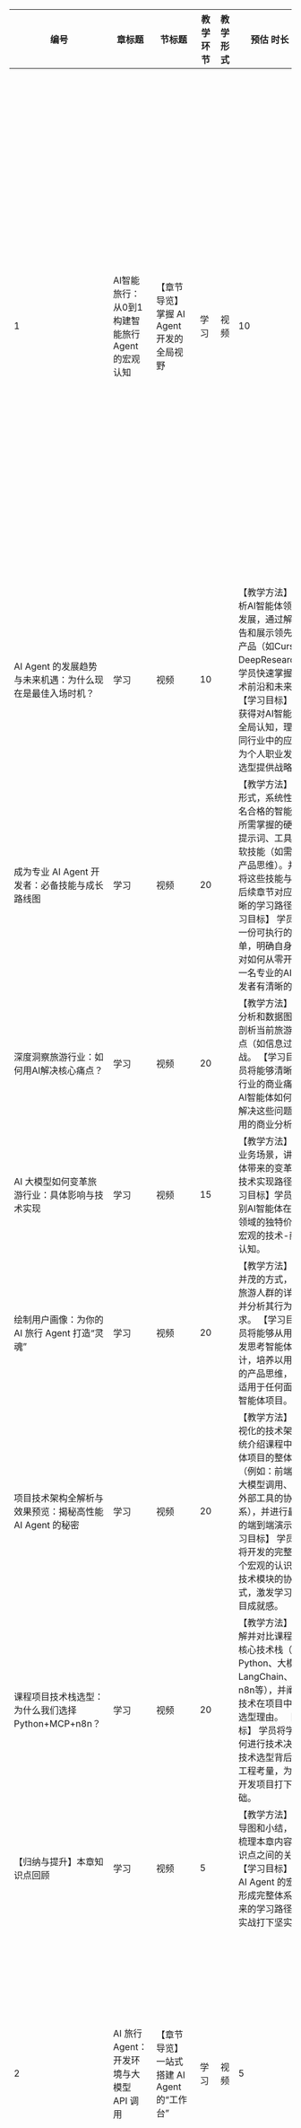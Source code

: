 | 编号                                                         | 章标题                                                       | 节标题                                                 | 教学环节 | 教学形式 | 预估 时长 （分）                                             | 实际 时长 （分） | 学习目标+教学方法（备注）                                    | 备注 |
| ------------------------------------------------------------ | ------------------------------------------------------------ | ------------------------------------------------------ | -------- | -------- | ------------------------------------------------------------ | ---------------- | ------------------------------------------------------------ | ---- |
| 1                                                            | AI智能旅行：从0到1构建智能旅行 Agent 的宏观认知              | 【章节导览】掌握 AI Agent 开发的全局视野               | 学习     | 视频     | 10                                                           |                  | 【教学方法】视频导览将以宏观视角概览本章核心内容，并通过视觉化图表梳理知识脉络。 【学习目标】学员将明确本课程的核心主线——AI智能体开发，理解旅行智能体项目作为全链路实战案例的代表性与普适性，为后续“举一反三”打下认知基础。 |      |
| AI Agent 的发展趋势与未来机遇：为什么现在是最佳入场时机？    | 学习                                                         | 视频                                                   | 10       |          | 【教学方法】 宏观分析AI智能体领域的最新发展，通过解读行业报告和展示领先的智能体产品（如Cursor、DeepResearch），让学员快速掌握当前的技术前沿和未来方向。 【学习目标】 学员将获得对AI智能体领域的全局认知，理解其在不同行业中的应用潜力，为个人职业发展和技术选型提供战略性指导。 |                  |                                                              |      |
| 成为专业 AI Agent 开发者：必备技能与成长路线图               | 学习                                                         | 视频                                                   | 20       |          | 【教学方法】 以图文形式，系统性地拆解一名合格的智能体开发者所需掌握的硬技能（如提示词、工具调用）和软技能（如需求分析、产品思维）。并清晰地将这些技能与本课程的后续章节对应，构建清晰的学习路径。 【学习目标】 学员将获得一份可执行的技能清单，明确自身定位，并对如何从零开始成长为一名专业的AI智能体开发者有清晰的认知。 |                  |                                                              |      |
| 深度洞察旅游行业：如何用AI解决核心痛点？                     | 学习                                                         | 视频                                                   | 20       |          | 【教学方法】通过案例分析和数据图表，深入剖析当前旅游行业的痛点（如信息过载）和挑战。 【学习目标】学员将能够清晰阐述任何行业的商业痛点，理解AI智能体如何从根本上解决这些问题，掌握通用的商业分析方法。 |                  |                                                              |      |
| AI 大模型如何变革旅游行业：具体影响与技术实现                | 学习                                                         | 视频                                                   | 15       |          | 【教学方法】结合具体业务场景，讲解AI智能体带来的变革性影响和技术实现路径。 【学习目标】学员将能够识别AI智能体在任何垂直领域的独特价值，形成宏观的技术-商业融合认知。 |                  |                                                              |      |
| 绘制用户画像：为你的 AI 旅行 Agent 打造“灵魂”                | 学习                                                         | 视频                                                   | 20       |          | 【教学方法】通过图文并茂的方式，提供不同旅游人群的详细画像，并分析其行为习惯和需求。 【学习目标】学员将能够从用户需求出发思考智能体的功能设计，培养以用户为中心的产品思维，该方法论适用于任何面向用户的智能体项目。 |                  |                                                              |      |
| 项目技术架构全解析与效果预览：揭秘高性能 AI Agent 的秘密     | 学习                                                         | 视频                                                   | 20       |          | 【教学方法】 通过可视化的技术架构图，系统介绍课程中旅行智能体项目的整体技术架构（例如：前端、后端、大模型调用、数据库和外部工具的协作关系），并进行最终效果的端到端演示。 【学习目标】 学员将对即将开发的完整项目有一个宏观的认识，理解各技术模块的协同工作方式，激发学习兴趣和项目成就感。 |                  |                                                              |      |
| 课程项目技术栈选型：为什么我们选择 Python+MCP+n8n？          | 学习                                                         | 视频                                                   | 20       |          | 【教学方法】 详细讲解并对比课程中选择的核心技术栈（如Python、大模型API、LangChain、vLLM、n8n等），并阐述每种技术在项目中的作用和选型理由。 【学习目标】 学员将学习到如何进行技术决策，理解技术选型背后的商业和工程考量，为未来独立开发项目打下坚实基础。 |                  |                                                              |      |
| 【归纳与提升】本章知识点回顾                                 | 学习                                                         | 视频                                                   | 5        |          | 【教学方法】通过思维导图和小结，系统性地梳理本章内容，强化知识点之间的关联。 【学习目标】学员将对 AI Agent 的宏观认知形成完整体系，明确未来的学习路径，为后续实战打下坚实基础。 |                  |                                                              |      |
| 2                                                            | AI 旅行 Agent：开发环境与大模型 API 调用                     | 【章节导览】一站式搭建 AI Agent 的“工作台”             | 学习     | 视频     | 5                                                            |                  | 【教学方法】 视频导览将快速概览本章内容，并为学员指明学习路径。 【学习目标】 学员将明确本章目标，对后续学习做好技术准备。 |      |
| 基础环境准备：Python 环境的安装与配置                        | 学习                                                         | 视频/图文                                              | 20       |          | 【教学方法】 针对零基础用户，手把手演示Python环境的安装与配置，从下载安装包到配置环境变量，每一步都详细讲解。 【学习目标】 学员将能够独立完成Python的安装与配置，理解其在课程中的作用，为后续学习扫清环境障碍。 |                  |                                                              |      |
| 智能体开发环境基础配置（上）：Ubuntu 和 Python 快速配置指南  | 学习                                                         | 视频                                                   | 20       |          | 【教学方法】 手把手演示基础开发环境（Ubuntu，Python）的安装和配置过程，强调版本管理和依赖管理的重要性。 【学习目标】 学员将熟练掌握Ubuntu和Python环境的正确配置，解决环境配置的常见痛点，确保能够顺利开展任何Python AI项目的开发。 |                  |                                                              |      |
| 智能体开发环境基础配置（下）：Conda 与 Jupyter 高效开发环境  | 学习                                                         | 视频                                                   | 20       |          | 【教学方法】 手把手演示Conda和Jupyter的安装与设置，并讲解其在AI智能体开发中的优势。 【学习目标】 学员将能够独立配置Conda虚拟环境，掌握专业的AI智能体开发工具，该工具组合在所有数据科学和AI领域均适用。 |                  |                                                              |      |
| 大模型 API 调用：你的第一个 AI 智能体交互程序                | 学习                                                         | 视频                                                   | 20       |          | 【教学方法】 本节将通过Python代码演示，深入讲解主流大模型API（如OpenAI, DeepSeek, Qwen）的RESTful调用流程，包括认证、请求参数构建和响应解析。 【学习目标】 学员将具备独立调用任何兼容API的能力，完成第一个具有实际意义的AI智能体交互程序。掌握这一核心技能，意味着学员能够灵活接入不同厂商的LLM服务，不受单一平台的限制，极大扩展了项目的可迁移性与实用性。 |                  |                                                              |      |
| 项目实战1：旅行智能体原型构建（上）- 打造你的第一个问答助手  | 学习                                                         | 实践                                                   | 30       |          | 【教学方法】 提供预设代码框架，引导学员创建基本的Python脚本，并使用硬编码数据作为知识库。 【学习目标】 学员将掌握基础的提示词编写和API调用方法，能够构建一个最简单的问答原型，将理论知识转化为实际代码。 |                  |                                                              |      |
| 项目实战1：旅行智能体原型构建（下）- 优化提示词，让助手更“聪明” | 学习                                                         | 实践                                                   | 30       |          | 【教学方法】 引导学员优化提示词，让模型根据问题从知识库中提取并组织信息。 【学习目标】 学员将能够通过提示词设计，让助手准确回答预设问题，初步体验提示词工程的魅力，该能力是所有大模型应用开发的基石。 |                  |                                                              |      |
| 【归纳与提升】本章知识点回顾与实战作业                       | 学习                                                         | 图文                                                   | 10       |          | 【教学方法】通过图文形式回顾本章重点知识，并提供思考题检验学习效果。 【学习目标】学员将巩固本章所学知识，能够独立完成项目优化作业，并为下一步学习打下坚实基础。 |                  |                                                              |      |
| 3                                                            | AI 旅行 Agent：大模型核心能力与提示词工程                    | 【章节导览】打造 AI Agent 的“大脑”与“双手”             | 学习     | 视频     | 5                                                            |                  | 【教学方法】 视频导览将介绍本章核心内容，重点阐述提示词工程（大脑）、上下文工程（记忆）和工具调用（双手）这三大核心能力。 【学习目标】 学员将明确本章学习目标，并理解这三大技术如何协同工作以构建强大的AI智能体。 |      |
| 提示词（Prompting）快速入门：掌握与 AI 对话的正确姿势        | 学习                                                         | 视频                                                   | 20       |          | 【教学方法】 通过最简单的问答案例，讲解提示词的基本结构与编写原则。强调“给指令、给角色、给例子”三大要点，让学员迅速掌握与AI对话的正确姿势。 【学习目标】 学员将能够编写出清晰、有效的提示，为后续所有大模型交互打下坚实基础。 |                  |                                                              |      |
| 提示词工程（Prompt Engineering）高级技巧：让你的 AI 助手更“专业” | 学习                                                         | 视频                                                   | 20       |          | 【教学方法】 结合丰富的旅行规划案例，深入讲解思维链（CoT）、Few-shot（少样本）等核心技巧。例如，如何通过一步步的引导，让模型生成逻辑清晰的旅游路线。 【学习目标】 学员将掌握高级提示词技巧，能显著提升模型在复杂任务上的表现，获得AI智能体开发中的核心能力。 |                  |                                                              |      |
| 上下文工程：让你的 AI Agent 拥有“长期记忆”                   | 学习                                                         | 视频                                                   | 20       |          | 【教学方法】 通过多轮对话案例，讲解记忆机制的重要性，并演示如何用会话历史、Prompt压缩等技巧，让智能体在多轮交互中保持连贯性。 【学习目标】 学员将掌握上下文管理方法，确保智能体在多轮对话中“不失忆”，该技术是解决所有多轮对话应用挑战的通用方案。 |                  |                                                              |      |
| Function Calling 原理：让你的 AI Agent “打破知识壁垒”        | 学习                                                         | 视频                                                   | 20       |          | 【教学方法】 详细解析Function Calling的底层原理，讲解JSON Schema编写规范，并通过“查询航班信息”的例子，解释大模型如何通过工具调用获取外部实时信息。 【学习目标】 学员将掌握Function Calling的底层逻辑，理解大模型如何“打破知识局限性”，这是构建任何实用Agent的关键一步。 |                  |                                                              |      |
| Function Calling 实战：为你的 AI Agent 打造“工具箱”          | 学习                                                         | 实践                                                   | 20       |          | 【教学方法】 手把手演示如何编写“查询酒店价格”的Python函数，并为其编写标准的Function Calling协议（JSON Schema）。 【学习目标】 学员将能够独立编写并定义一个可被大模型调用的外部工具，实现AI与外部数据源的连接。 |                  |                                                              |      |
| 从零开始构建高效旅行提示词：掌握提示词设计的艺术             | 学习                                                         | 实践                                                   | 20       |          | 【教学方法】 引导学员基于一个“用户想去日本旅游”的实际案例，设计并迭代优化一套完整的提示词，使其能生成一份高质量的旅行计划。 【学习目标】 学员将能够将所学知识应用于实际场景，独立设计并优化复杂业务场景的提示词，培养解决实际问题的能力。 |                  |                                                              |      |
| 项目实战2：增强型旅行规划助手（上）- 为 AI Agent 编写“手”和“脚” | 学习                                                         | 实践                                                   | 30       |          | 【教学方法】 引导学员编写一个“查询实时航班和酒店”的模拟Python函数，并为其设计Function Calling协议。 【实战侧重】 本节侧重“工具箱”的构建，让学员理解如何为AI提供执行特定任务的“手”。 【用户收获】 学员将掌握API协议设计这一通用技术，能够为任何AI应用创建外部工具接口。 |                  |                                                              |      |
| 项目实战2：增强型旅行规划助手（中）- 打造“大脑”与“手”的无缝连接 | 学习                                                         | 实践                                                   | 30       |          | 【教学方法】 引导学员编写主提示词，让模型能够根据用户意图（如“帮我查一下去东京的机票”），正确地调用函数获取信息。 【实战侧重】 本节侧重“大脑与手”的连接，让学员理解如何通过提示词控制大模型的行为。 【用户收获】 学员将培养精准控制大模型行为的能力，这是实现自动化任务的关键。 |                  |                                                              |      |
| 项目实战2：增强型旅行规划助手（下）- 构建一个能解决问题的完整应用 | 学习                                                         | 实践                                                   | 30       |          | 【教学方法】 引导学员将智能体与外部工具进行端到端集成，并进行多轮对话测试。 【实战侧重】 本节侧重“完整应用”的闭环，让学员构建一个真正能解决问题的产品原型。 【用户收获】 学员将能够构建一个可获取动态信息、打破知识局限性的增强型智能体，形成完整的项目实践闭环，该整合能力同样适用于电商、金融等领域。 |                  |                                                              |      |
| 【归纳与提升】本章知识点回顾与实战作业                       | 学习                                                         | 图文                                                   | 5        |          | 【教学方法】通过思维导图和小结，回顾本章核心知识。 【学习目标】学员将巩固提示词工程、上下文工程和Function Calling的知识，为后续的多智能体协作和项目部署打下坚实基础。 |                  |                                                              |      |
| 4                                                            | AI 旅行 Agent：大模型服务部署与性能调优                      | 【章节导览】打造高性能、低成本的 AI Agent 服务         | 学习     | 视频     | 5                                                            |                  | 【教学方法】从工程视角，解释大模型推理面临的内存、延迟和吞吐量挑战，以及为何需要专用推理工具。 【学习目标】学员将理解高性能推理的必要性，并掌握AI智能体产品落地中的核心工程问题，该问题在所有大模型应用中普遍存在。 |      |
| 大模型推理的挑战与必要性：为什么普通部署会“卡顿”？           | 学习                                                         | 视频                                                   | 15       |          | 【教学方法】从工程视角，解释大模型推理面临的内存、延迟和吞吐量挑战，以及为何需要专用推理工具。 【学习目标】学员将理解高性能推理的必要性，并掌握AI智能体产品落地中的核心工程问题，该问题在所有大模型应用中普遍存在。 |                  |                                                              |      |
| 主流推理工具对比：选择最适合你的大模型部署工具               | 学习                                                         | 视频                                                   | 20       |          | 【教学方法】通过代码对比，详细分析HuggingFace Transformers、vLLM、SGlang、LMDploy等主流工具的优劣势，并提供各自的基础代码实战。 【学习目标】学员将建立对不同推理工具的宏观认知，并能根据任何AI智能体项目的需求选择合适的工具。 |                  |                                                              |      |
| vLLM 高性能推理：让你的 AI Agent “快人一步”                  | 学习                                                         | 视频/图文                                              | 20       |          | 【教学方法】 介绍vLLM是什么、解决的核心问题，以及为什么在高性能大模型推理中它至关重要。 【学习目标】 学员将了解vLLM在模型部署中的价值，为后续课程中相关的实战环节做好知识储备。 |                  |                                                              |      |
| vLLM 部署与核心原理：揭秘 PagedAttention 的奥秘              | 学习                                                         | 视频                                                   | 20       |          | 【教学方法】深入讲解vLLM核心技术PagedAttention等。 【学习目标】学员将理解vLLM的高性能原理，并能够成功部署vLLM服务，掌握主流LLM推理框架，提升在AI工程领域的竞争力。 |                  |                                                              |      |
| vLLM 服务容器化部署实战：像专业工程师一样部署 AI 服务        | 学习                                                         | 实践                                                   | 20       |          | 【教学方法】 手把手演示如何将vLLM服务部署到Docker容器中，并讲解相关的命令行参数和配置。 【学习目标】 学员将能够成功部署vLLM服务，掌握容器化部署这一通用工程技能，为AI项目上线奠定基础。 |                  |                                                              |      |
| vLLM+Gradio 可视化推理：为你的 AI Agent 打造交互界面         | 学习                                                         | 实践                                                   | 20       |          | 【教学方法】演示如何使用Gradio构建一个可视化界面，并将其与vLLM服务集成。讲解Gradio的部署、功能、参数和集成方法。 【学习目标】学员将掌握Gradio的部署和参数设置，能够构建直观的模型推理演示界面，便于任何AI智能体项目的展示和调试。 |                  |                                                              |      |
| 模型推理性能优化：如何降低成本并提升用户体验                 | 学习                                                         | 视频                                                   | 20       |          | 【教学方法】通过实例讲解vLLM的关键参数（如tensor_parallel_size、kv cache）优化技巧，并通过代码演示配置调整。 【学习目标】学员将掌握vLLM的性能优化方法，解决AI智能体服务在高并发场景下的性能瓶颈问题，该优化思想是所有大模型服务优化的通用方法。 |                  |                                                              |      |
| 项目实战3：高性能旅行模型服务（上）- 将你的 AI Agent 部署到 vLLM | 学习                                                         | 实践                                                   | 30       |          | 【教学方法】引导学员将项目实战2中的模型服务打包并部署到vLLM，确保服务可调用。 【学习目标】学员将掌握vLLM在实际项目中的应用，将理论知识落地，解决实际工程部署问题。 |                  |                                                              |      |
| 项目实战3：高性能旅行模型服务（下）- 亲手验证性能优化效果    | 学习                                                         | 实践                                                   | 30       |          | 【教学方法】引导学员对vLLM服务进行参数优化，并使用性能测试工具进行对比。 【学习目标】学员将能够展示优化前后的性能提升，掌握性能优化的方法论，该方法论同样适用于其他AI服务的性能调优。 |                  |                                                              |      |
| 【归纳与提升】本章知识点回顾与进阶思考                       | 学习                                                         | 图文                                                   | 5        |          | 【教学方法】通过小结，系统回顾本章核心知识点，并提供进阶思考题。 【学习目标】学员将巩固vLLM高性能推理的核心知识，并能够独立完成作业，为后续多智能体协作和LLM微调课程打下坚实基础。 |                  |                                                              |      |
| 5                                                            | AI 旅行 Agent：MCP (模型上下文协议) 实战，让 AI 具备USB-C接口能力 | 【章节总览】打造 AI Agent 的“协作大脑”                 | 学习     | 视频     | 5                                                            |                  | 【教学方法】 视频导览将概述 MCP 架构的核心思想，并通过生动案例强调其在获取实时信息、解决复杂问题中的关键作用。 【学习目标】 学员将明确本章学习重点，对MCP架构的“分布式”、“协同式”思维有初步认知。 |      |
| MCP 的必要性与核心思想：为什么它能解决复杂问题？             | 学习                                                         | 视频                                                   | 20       |          | 【教学方法】 通过理论讲解和图解，深入剖析 MCP 架构，理解其如何通过“上下文共享”和“协议化通信”来解决多轮对话中的记忆缺失和任务复杂性挑战。 【学习目标】 学员将掌握 MCP 架构的原理，理解该高级智能体架构的核心思想，为后续开发任何需要实时交互的复杂智能体项目打下坚实基础。 |                  |                                                              |      |
| MCP vs. Function Calling vs. A2A：技术路线深度对比           | 学习                                                         | 视频                                                   | 20       |          | 【教学方法】 通过表格对比和案例分析，详细讲解 MCP 与 Function Calling 以及 A2A（Agent to Agent）协议的异同。例如，为什么 MCP 更适合需要多步骤协作和上下文理解的复杂任务。 【学习目标】 学员将能够区分不同技术路线的适用场景，理解 MCP 在智能体交互中的核心地位，掌握前沿技术发展趋势。 |                  |                                                              |      |
| MCP 基础快速入门：像搭积木一样构建 AI Agent                  | 学习                                                         | 视频/图文                                              | 15       |          | 【教学方法】 采用“生活化类比”的方式，将 MCP 概念简化为“一个团队协作的沟通协议”。通过简单的图文案例，让学员在不涉及代码的情况下，快速理解 MCP 的工作流程和核心价值。 【学习目标】 学员将能够用自己的语言描述 MCP 的基本概念，为后续的实战学习扫清认知障碍。 |                  |                                                              |      |
| MCP 实战入门：构建一个能获取实时信息的天气助手               | 学习                                                         | 实践                                                   | 20       |          | 【教学方法】 手把手指导学员从零开始，编写一个简单的天气API，并将其集成到MCP架构中，实现“用户提问->智能体调用工具->获取实时数据->返回”的完整流程。 【学习目标】 学员将掌握MCP实战开发流程，能够构建基础的 MCP 应用，实现实时信息获取。 |                  |                                                              |      |
| MCP 实战进阶：集成主流模型，让你的 AI Agent 更智能           | 学习                                                         | 实践                                                   | 20       |          | 【教学方法】 引导学员将DeepSeek和Qwen等主流模型深度集成到 MCP 应用中，并利用其工具调用和指令遵循能力优化交互。 【学习目标】 学员将掌握主流大模型的特性，能够构建更智能、交互更自然的 MCP 应用。 |                  |                                                              |      |
| 项目实战4：全功能旅行 MCP 智能体（上）- 需求拆解与架构设计   | 学习                                                         | 实践                                                   | 30       |          | 【教学方法】 引导学员将“定制化旅游规划”需求，拆解为多个核心智能体角色，设计其协作架构。 【实战侧重】 需求拆解与系统架构设计，让学员掌握如何将一个复杂业务问题结构化，并为多智能体协作打下坚实基础。 【用户收获】 学员将能够用产品经理和架构师的思维，将复杂需求分解为可执行的子任务，这是任何企业级项目成功的关键第一步。 |                  |                                                              |      |
| 项目实战4：全功能旅行 MCP 智能体（中）- 构建 AI Agent 团队与 MCP 工具链 | 学习                                                         | 实践                                                   | 30       |          | 【教学方法】 引导学员构建地图、天气、日历、预订等核心智能体，并集成相应的 MCP 服务器。 【实战侧重】 AI Agent 角色实现与 MCP 集成，让学员亲手为每个智能体赋予特定功能，并实现与外部 API 的连接。 【用户收获】 学员将掌握如何构建一个可扩展的多智能体系统，并能为 AI Agent 打造功能强大的“工具箱”，实现获取实时信息和执行复杂任务的能力。 |                  |                                                              |      |
| 项目实战4：全功能旅行 MCP 智能体（下）- 端到端功能实现与 Streamlit 界面构建 | 学习                                                         | 实践                                                   | 30       |          | 【教学方法】 引导学员将所有后端服务（AI Agent 团队、MCP 工具链）与前端界面（Streamlit）进行联调。 【实战侧重】 端到端集成与用户界面开发，让学员亲手将一个完整的 AI 旅行规划应用呈现在用户面前。 【用户收获】 学员将能够构建一个从用户输入到最终规划输出的完整应用，并掌握 Streamlit 快速开发界面的技巧，形成完整的项目实践闭环。 |                  |                                                              |      |
| 项目实战4：全功能旅行 MCP 智能体（优化）- 应对模糊需求，让 AI 更“懂你” | 学习                                                         | 实践                                                   | 30       |          | 【教学方法】 通过具体案例，引导学员优化智能体对用户模糊需求（如“我想找个有趣的地方”）的理解，并利用多智能体协作来更准确地调用工具。 【实战侧重】 本节侧重“用户意图理解与协作优化”，让智能体变得更加“聪明”。 【用户收获】 学员将掌握如何将多个 MCP 工具高效地整合到智能体中，提升其智能性，解决实际业务问题。 |                  |                                                              |      |
| 【归纳与提升】本章知识点回顾与实战作业                       | 学习                                                         | 图文                                                   | 5        |          | 【教学方法】通过思维导图和小结，回顾本章核心知识。 【学习目标】学员将巩固 MCP 架构、上下文协议和工具调用的知识，能够将 MCP 思维应用于解决实际复杂问题，为后续多智能体协作打下坚实基础。 |                  |                                                              |      |
| 6                                                            | AI 旅行 Agent：多角色智能体协作实战                          | 【章节导览】打造 AI Agent 的“梦之队”                   | 学习     | 视频     | 5                                                            |                  | 【教学方法】 视频导览将介绍多智能体协作的核心思想，并以项目中的核心AI团队（协调员、旅行顾问等）为例进行类比。 【学习目标】 学员将对多Agent协作技术有初步认知，并明确本章学习重点——如何将复杂任务拆解并分配给不同的AI角色。 |      |
| 多角色智能体基础快速入门：理解 AI Agent 的团队协作           | 学习                                                         | 视频/图文                                              | 15       |          | 【教学方法】 采用“情景模拟”的方式，通过一个简单的“多人协作规划旅行”案例，在不涉及代码的情况下，让学员快速理解角色分工、任务拆解和信息传递这三大核心概念。 【学习目标】 学员将能够用自己的语言描述多智能体协作的基本工作流程，为后续的实战学习扫清认知障碍。 |                  |                                                              |      |
| 主流 Agentic 框架选型：LangGraph、CrewAI、AutoGen 深度对比   | 学习                                                         | 视频                                                   | 20       |          | 【教学方法】 通过表格和代码示例，深入分析 LangGraph（流程可控）、CrewAI（团队协作）和 AutoGen（对话编程）这三大主流框架的设计理念、优劣势及适用场景。 【学习目标】 学员将能够根据项目需求，做出专业的技术选型决策，掌握 Agentic 框架的前沿动态，增强职场竞争力。 |                  |                                                              |      |
| LangGraph 核心概念与工作流：构建有状态的 AI Agent            | 学习                                                         | 视频                                                   | 20       |          | 【教学方法】 系统讲解 LangGraph 作为 Agentic 框架的核心思想——“有状态的图（Graph）”，并详细介绍其节点（Node）、边（Edge）和状态（State）等核心组件。 【学习目标】 学员将掌握 LangGraph 的核心组件和图工作流设计方法，为构建复杂、可控的智能体项目打下坚实基础。 |                  |                                                              |      |
| LangGraph 背后的核心：LangChain 生态深度解析                 | 学习                                                         | 视频/图文                                              | 20       |          | 【教学方法】 深入剖析 LangGraph 的基石——LangChain。详细讲解其五大核心模块（LLMs、Prompts、Chains、Agents、Retrievers），并阐述其在整个大模型应用生态中的重要作用。 【学习目标】 学员将不仅掌握 LangGraph，更能理解其背后的通用框架，掌握模块化、可组合的开发思想，为解决未来更多复杂问题提供底层方法论。 |                  |                                                              |      |
| LangGraph Agent 核心组件与图工作流：精准控制 AI Agent 的思考与行动 | 学习                                                         | 视频                                                   | 20       |          | 【教学方法】 深入剖析 LangGraph Agent 的核心——图工作流（Graph Workflow），讲解如何通过定义节点和边来精确控制 Agent 的思考（Reasoning）和行动（Acting）流程。 【学习目标】 学员将能够解释 LangGraph Agent 的运行机制，理解其如何通过图实现更复杂、更鲁棒的决策。 |                  |                                                              |      |
| 复杂业务场景解决方案：Agent 协作的高级设计模式               | 学习                                                         | 视频                                                   | 20       |          | 【教学方法】 分析实际复杂业务场景（金融、医疗等），并探讨多 Agent 协作的高级设计模式，如分层架构和信息共享。 【学习目标】 学员将能够运用 Agent 协作思想解决复杂问题，提升项目设计能力，该方法论可应用于任何需要多角色协同的智能体。 |                  |                                                              |      |
| 项目实战5：：多角色协作旅行 Agent（上）- 智能体团队组建与任务分配 | 学习                                                         | 实践                                                   | 30       |          | 【教学方法】 引导学员将“定制化旅游规划”需求，拆解为“协调员”、“旅行顾问”、“预算优化师”等核心智能体角色，并用 LangGraph 设计图架构，定义节点和边。 【实战侧重】 本节侧重“产品思维与系统架构”，让学员掌握如何将一个复杂问题结构化。 【用户收获】 学员将能够用 LangGraph 设计清晰的图架构，掌握项目分工与协同的基本方法。 |                  |                                                              |      |
| 项目实战5：多角色协作旅行 Agent（中）- 构建旅行规划工作流中的路线规划与交通住宿预订 | 学习                                                         | 实践                                                   | 30       |          | 【教学方法】 引导学员在 LangGraph 中实现“状态”的传递，让不同 Agent 能够根据上一个 Agent 的结果进行下一步操作，例如“规划师”输出路线后，“交通住宿代理”自动根据路线查询并预订。 【实战侧重】 本节侧重“状态管理与工作流实现”，让学员理解如何用图控制复杂的交互。 【用户收获】 学员将掌握 LangGraph 的核心交互逻辑，能够实现多个 Agent 间的无缝协作。 |                  |                                                              |      |
| 项目实战5：多角色协作旅行 Agent（下）- 预算优化与最终方案生成 | 学习                                                         | 实践                                                   | 30       |          | 【教学方法】 引导学员构建完整的旅行规划协作工作流，确保系统能够高效协作，在预算优化师的参与下，生成详细且可执行的旅行计划。 【实战侧重】 本节侧重“项目整合与完整性”，让学员构建一个具备完整功能的项目原型。 【用户收获】 学员将能够独立完成一个完整的协作式智能体项目，培养独立解决复杂问题的能力。 |                  |                                                              |      |
| 项目实战5：多角色协作旅行 Agent（优化）- 动态行程调整与反馈处理 | 学习                                                         | 实践                                                   | 30       |          | 【教学方法】 通过处理用户动态需求（如“临时更改行程”或“新增一个购物地点”）的案例，引导学员优化 LangGraph 的图结构，使其能够处理非线性的流程。 【实战侧重】 本节侧重“系统容错与动态响应”，让学员亲手解决实际项目中高频出现的动态问题。 【用户收获】 学员将掌握如何让 LangGraph 系统高效协作，并提升项目的鲁棒性，该能力是企业级项目不可或缺的。 |                  |                                                              |      |
| 项目实战5：多角色协作旅行 Agent（进阶））- 扩展新角色，丰富智能体能力 | 学习                                                         | 实践                                                   | 30       |          | 【教学方法】 引导学员基于现有项目，新增“交通规划师”、“游记撰写师”等角色，并用 LangGraph 为其分配合适的节点和工作流。 【实战侧重】 本节侧重“系统扩展与模块化”，让学员为项目增加新功能。 【用户收获】 学员将掌握项目模块化开发和扩展的能力，为未来的独立项目或职业发展增加技术广度。 |                  |                                                              |      |
| 【归纳与提升】本章知识点回顾与实战作业                       | 学习                                                         | 图文                                                   | 5        |          | 【教学方法】通过总结和练习题，回顾 Agent 和多智能体协作的核心思想，并提供“如何将这一思想应用于电商、金融领域？”等启发性问题。 【学习目标】学员将巩固本章知识，并能够举一反三，将所学方法论应用于其他领域，真正实现从技术到解决实际问题的飞跃。 |                  |                                                              |      |
| 7                                                            | AI 旅行 Agent：大模型高效微调与定制化                        | 【章节导览】打造你的专属 AI Agent，让它更“懂”你的业务  | 学习     | 视频     | 5                                                            |                  | 【教学方法】 视频导览将概述大模型微调的价值，强调其如何让通用模型具备垂直领域知识和定制化能力，并指明本章将实现的完整流程。 【学习目标】 学员将明确本章学习重点，对大模型微调有宏观认知，理解其在商业落地中的重要性。 |      |
| GPU 环境与算力资源配置：为大模型微调准备“基础设施”           | 学习                                                         | 视频                                                   | 20       |          | 【教学方法】 讲解GPU算力云租赁（如阿里云、AutoDL、Google Colab），并演示基础GPU环境准备。强调显存管理和CUDA配置等关键点。 【学习目标】 学员将理解GPU在AI智能体开发中的重要性，能够成功调用和验证GPU资源，掌握任何大模型开发的基础设施配置。 |                  |                                                              |      |
| 高质量数据集构建：微调的灵魂与核心                           | 学习                                                         | 视频                                                   | 20       |          | 【教学方法】 详细讲解如何从零构建垂直领域数据集，包括数据收集、清洗、以及高质量的对话式SFT数据标注规范。 【学习目标】 学员将掌握“数据是微调的灵魂”这一核心思想，能够基于工具准备一套可用于微调的旅行咨询数据集，掌握任何大模型项目中最核心的数据工作流。 |                  |                                                              |      |
| 高效微调技术：PEFT、LoRA 与 Q-LoRA 原理全解析                | 学习                                                         | 视频                                                   | 20       |          | 【教学方法】 深入剖析 PEFT 系列微调技术（如 LoRA、Q-LoRA）的原理，并通过图解分析其在节省计算资源方面的优势。 【学习目标】 学员将掌握高效微调技术的底层逻辑，理解其在实际应用中的价值，掌握低成本、高效能的微调方法，解决算力不足问题。 |                  |                                                              |      |
| LlamaFactory 微调实战：一键式定制你的专属模型                | 学习                                                         | 实践                                                   | 20       |          | 【教学方法】 结合LlamaFactory工具，手把手演示微调全过程，包括配置文件、参数设置、到脚本运行。 【学习目标】 学员将掌握LlamaFactory工具的使用，能够独立完成模型微调，具备独立微调任何大模型的能力。 |                  |                                                              |      |
| 分布式微调与性能优化：DeepSpeed 并行策略详解                 | 学习                                                         | 视频                                                   | 20       |          | 【教学方法】 引入 DeepSpeed 等分布式训练框架，讲解 ZeRO 优化器、流水线并行等核心概念。 【学习目标】 学员将理解如何在多卡环境下进行高效、大规模的微调，提升微调效率，掌握处理大规模模型训练和微调的专业技术。 |                  |                                                              |      |
| 模型量化与轻量化部署：降低成本，提升速度                     | 学习                                                         | 实践                                                   | 20       |          | 【教学方法】 详细讲解模型量化（如 GPTQ、AWQ）的原理与作用，实战如何对微调后的模型进行量化。 【学习目标】 学员将掌握模型量化技术，能够优化部署成本，提升推理速度，解决模型在边缘设备或有限资源下的部署问题。 |                  |                                                              |      |
| 微调效果对比与评估方法：科学验证你的微调成果                 | 学习                                                         | 视频                                                   | 20       |          | 【教学方法】 讲解如何使用自动评估（如 BLEU、ROUGE）和人工评估相结合的方法，科学地衡量微调效果。 【学习目标】 学员将掌握科学评估方法，能够对微调结果进行专业分析，掌握验证任何模型有效性的核心方法论。 |                  |                                                              |      |
| 项目实战6（上）：数据准备与微调环境配置                      | 学习                                                         | 实践                                                   | 30       |          | 【教学方法】 引导学员从零开始，收集并清洗特定领域的旅行数据，并编写微调配置文件。 【实战侧重】 本节侧重“数据准备”，让学员理解微调前的数据工作是成功的关键。 【用户收获】 学员将掌握数据准备和微调前的配置工作，该步骤适用于所有AI智能体项目。 |                  |                                                              |      |
| 项目实战6（中）：模型微调与初步评估，亲手完成你的第一个微调任务 | 学习                                                         | 实践                                                   | 30       |          | 【教学方法】 引导学员使用 LlamaFactory 运行微调任务，并对模型进行初步性能评估。 【实战侧重】 本节侧重“微调过程与结果获取”，让学员亲手完成一个微调任务。 【用户收获】 学员将能够独立完成微调过程，并获取初步评估结果，将理论知识转化为可复现的微调流程。 |                  |                                                              |      |
| 项目实战6（下）：模型量化优化与效果评估，让你的模型更高效    | 学习                                                         | 实践                                                   | 30       |          | 【教学方法】 引导学员对微调后的模型进行量化优化，并提交微调效果评估报告。 【实战侧重】 本节侧重“模型优化与科学评估”，让学员不仅能微调，更能判断微调的有效性。 【用户收获】 学员将掌握从数据准备到模型微调、量化和评估的完整流程，培养独立完成AI智能体项目全链路的能力。 |                  |                                                              |      |
| 项目实战6（进阶）：多模型微调与性能对比，掌握技术选型能力    | 学习                                                         | 实践                                                   | 30       |          | 【教学方法】 引导学员尝试使用不同的模型（如 DeepSeek 或 Qwen）进行微调，并提交不同模型的微调结果对比报告。 【实战侧重】 本节侧重“技术选型与深度对比”，让学员能够从工程角度权衡不同模型的优劣。 【用户收获】 学员将能够独立比较不同模型在微调后的性能差异，提升技术选型能力，该能力是AI工程师的核心素养。 |                  |                                                              |      |
| 项目实战6（部署）：微调模型的服务化部署，完成落地“最后一公里” | 学习                                                         | 实践                                                   | 30       |          | 【教学方法】 引导学员将微调后的模型部署到vLLM推理服务中，并进行API封装。 【实战侧重】 本节侧重“模型落地与生产化”，让学员完成从微调到部署的最后一步。 【用户收获】 学员将掌握从微调到部署的全流程，具备定制化模型的上线能力，掌握模型落地的关键环节。 |                  |                                                              |      |
| 项目实战6（总结）：项目全流程复盘，构建大模型微调的系统性思维 | 学习                                                         | 实践                                                   | 30       |          | 【教学方法】 引导学员对微调、量化和部署的全流程进行系统性总结，形成完整的技术闭环。 【实战侧重】 本节侧重“系统性思维”，让学员能够宏观地看待整个项目流程。 【用户收获】 学员将能够独立规划和执行一个完整的定制化AI智能体项目，形成系统性思维。 |                  |                                                              |      |
| 【归纳与提升】本章知识点回顾与实战作业                       | 学习                                                         | 图文                                                   | 5        |          | 【教学方法】通过小结回顾大模型微调的整个流程和核心技术。 【学习目标】学员将巩固本章所学知识，并能够独立完成作业，为后续项目部署打下坚实基础。 |                  |                                                              |      |
| 8                                                            | AI 旅行 Agent：端到端项目部署与生产环境运维                  | 【章节导览】像专业 DevOps 工程师一样部署你的 AI Agent  | 学习     | 视频     | 5                                                            |                  | 【教学方法】视频导览将概述本章内容，并强调端到端部署在商业项目中的重要性。 【学习目标】学员将明确本章学习目标，并对项目部署有初步认识。 |      |
| 容器化部署的优势与 Docker 基础：告别环境不一致的烦恼         | 学习                                                         | 视频                                                   | 20       |          | 【教学方法】讲解容器化部署的优势（环境一致性、隔离性、轻量级），并手把手演示Docker的核心概念（镜像、容器、仓库）。 【学习目标】学员将理解容器化部署的价值，能够独立进行基础的Docker操作，掌握现代软件工程中的通用技术。 |                  |                                                              |      |
| 项目代码解读与微服务架构详解：理解 AI Agent 的“身体”         | 学习                                                         | 视频                                                   | 20       |          | 【教学方法】深入分析项目《AI-Trip-Planner-Agent》的代码结构，图解各微服务的职责和通信机制。 【学习目标】学员将全面理解企业级微服务架构，能够清晰地解释项目架构和各组件作用，提升代码阅读和架构分析能力。 |                  |                                                              |      |
| Docker Compose 一键部署：快速上线复杂项目                    | 学习                                                         | 实践                                                   | 20       |          | 【教学方法】提供完整的Docker Compose配置，引导学员一键部署所有服务，并验证API网关、数据库、AI推理等核心组件的健康状态。 【学习目标】学员将掌握企业级项目的快速部署，具备快速上线复杂项目的能力。 |                  |                                                              |      |
| Prometheus+Grafana 监控：实时掌握你的 AI 服务运行状态        | 学习                                                         | 实践                                                   | 20       |          | 【教学方法】手把手演示如何配置Prometheus和Grafana，监控系统资源、API响应时间等。 【学习目标】学员将掌握基础的系统监控与运维知识，能查看关键指标，掌握AI智能体服务在生产环境中的监控与报警机制。 |                  |                                                              |      |
| 项目实战7：完整的 AI 旅行智能体生产环境部署（上）- 编写 Docker 配置文件 | 学习                                                         | 实践                                                   | 30       |          | 【教学方法】引导学员编写Dockerfiles和Docker Compose文件，为项目容器化做准备。 【学习目标】学员将掌握如何为多服务项目编写容器化配置文件，掌握Docker Compose这一核心部署工具。 |                  |                                                              |      |
| 项目实战7：完整的 AI 旅行智能体生产环境部署（中）- 一键部署与服务联调 | 学习                                                         | 实践                                                   | 30       |          | 【教学方法】引导学员部署所有微服务，包括Web前端、后端API、vLLM服务等，并进行联调测试。 【学习目标】学员将能够一键部署完整项目，并验证各服务间的通信，培养独立解决联调问题的能力。 |                  |                                                              |      |
| 项目实战7：完整的 AI 旅行智能体生产环境部署（下）- 部署监控系统，为项目保驾护航 | 学习                                                         | 实践                                                   | 30       |          | 【教学方法】引导学员配置Prometheus和Grafana面板，实时监控项目运行状态。 【学习目标】学员将掌握如何在生产环境中配置监控系统，掌握项目上线后的运维核心技能。 |                  |                                                              |      |
| 项目实战7：完整的 AI 旅行智能体生产环境部署（进阶）- 服务安全加固 | 学习                                                         | 实践                                                   | 30       |          | 【教学方法】引导学员尝试对项目的API网关进行安全加固，并提交加固方案。 【学习目标】学员将具备基础的运维安全意识和实践能力，提升项目在生产环境中的安全性。 |                  |                                                              |      |
| 项目实战7：完整的 AI 旅行智能体生产环境部署（运维）- 集中式日志分析与线上问题排查 | 学习                                                         | 实践                                                   | 30       |          | 【教学方法】引导学员配置集中式日志收集系统，并进行日志分析。 【学习目标】学员将具备独立上线和维护复杂AI智能体应用的能力，理解日志在运维中的作用，掌握排查线上问题的关键手段。 |                  |                                                              |      |
| 【归纳与提升】本章知识点回顾与实战作业                       | 学习                                                         | 图文                                                   | 10       |          | 【教学方法】通过图文小结，回顾端到端部署和运维的关键技术点。 【学习目标】学员将巩固本章所学知识，并能够独立完成作业，为项目上线后的持续运维做好准备。 |                  |                                                              |      |
| 9                                                            | AI 旅行 Agent：大模型评估体系与实战                          | 【章节导览】为什么说评估是 AI 产品落地的“最后一公里”？ | 学习     | 视频     | 5                                                            |                  | 【教学方法】 视频导览将概述本章内容，强调评估在确保大模型应用质量与可靠性中的核心作用，帮助学员建立对评估的系统性认知。 【学习目标】 学员将明确本章学习重点，理解科学评估对商业项目的重要性。 |      |
| 大模型评估方法论：选择最适合你的评估策略                     | 学习                                                         | 视频                                                   | 20       |          | 【教学方法】 深入浅出地讲解大模型评估的必要性，并详细对比单元式自动化测试、人机交互评估、综合评估以及混合框架这四种主流评估方法，帮助学员理解各自的优劣与适用场景。 【学习目标】 学员将掌握大模型评估的核心方法论，能够根据项目需求选择最合适的评估策略。 |                  |                                                              |      |
| 主流评估工具深度解析：Langfuse、LangSmith、Phoenix等实战对比 | 学习                                                         | 视频                                                   | 20       |          | 【教学方法】 详细介绍 Langfuse、LangSmith、Phoenix等主流评估工具的核心功能、设计理念和优劣势，为学员提供技术选型的决策依据。 【学习目标】 学员将对市场上的评估工具建立宏观认知，能够理解不同工具的定位，并掌握选择评估平台的关键考量因素。 |                  |                                                              |      |
| 项目实战8：AI 旅行智能体效果评估（上）- 搭建可观测的评估基础设施 | 学习                                                         | 实践                                                   | 30       |          | 【教学方法】 引导学员在课程中已有的旅行智能体项目中，集成 Langfuse。演示如何配置追踪（Trace）、日志（Logging）和输入/输出（Input/Output）记录，确保每次用户交互都被完整记录。 【实战侧重】 本节侧重“工具集成与数据采集”，让学员亲手搭建起一个可观测的评估基础设施。 【用户收获】 学员将掌握开源评估工具的集成方法，为项目构建可追溯、可分析的数据流，这是所有企业级 AI 项目的必备能力。 |                  |                                                              |      |
| 项目实战8：AI 旅行智能体效果评估（中）- 自动化评估与数据驱动分析 | 学习                                                         | 实践                                                   | 30       |          | 【教学方法】 引导学员基于 Langfuse 中记录的线上数据，使用LangChain 评测器对旅行智能体的输出进行自动化评估，并分析其幻觉、简洁性、相关性等关键指标。 【实战侧重】 本节侧重“自动化评估与数据驱动分析”，让学员学会如何利用代码快速验证模型表现。 【用户收获】 学员将掌握如何利用 LLM-as-a-Judge 自动评分，实现高效、可扩展的评估流程，培养数据分析思维。 |                  |                                                              |      |
| 项目实战8：AI 旅行智能体效果评估（下）- 编写评估报告与优化建议 | 学习                                                         | 实践                                                   | 30       |          | 【教学方法】 引导学员根据 Langfuse 平台上的评估结果，提交一份详尽的效果分析报告，并提出可行的优化建议（如：调整提示词、更换模型）。 【实战侧重】 本节侧重“科学评估与报告产出”，让学员学会如何用数据来证明项目效果。 【用户收获】 学员将能够对智能体进行科学评估，并提出可行的优化建议，掌握项目优化和改进的专业方法论，获得商业分析思维。 |                  |                                                              |      |
| 【归纳与提升】本章知识点回顾与实战作业                       | 学习                                                         | 图文                                                   | 10       |          | 【教学方法】通过图文小结，回顾本章核心内容，并提供“如何将评估流程嵌入到CI/CD流水线中？”等启发性思考题。 【学习目标】学员将巩固本章所学知识，并能够将评估思想应用于任何 AI 项目，为未来的职业发展提供方向。 |                  |                                                              |      |
| 10                                                           | AI 旅行 Agent：零代码构建智能体                              | 【章节导览】不会代码，也能快速构建端到端的AI Agent应用 | 学习     | 视频     | 5                                                            |                  | 【教学方法】 视频导览将介绍 n8n 作为低代码自动化工具的价值，强调其如何帮助非技术人员和开发者快速构建端到端的业务流程。 【学习目标】 学员将明确本章学习目标，了解 n8n 在 AI 智能体应用中的定位——作为连接 AI 能力与外部服务的“桥梁”。 |      |
| 工作流与 n8n 基础快速入门：从零开始构建你的自动化流程        | 学习                                                         | 视频/图文                                              | 30       |          | 【教学方法】 采用“生活化类比”（如点餐流程、邮件处理），让学员理解“工作流”的核心概念。随后，手把手演示 n8n 的基本界面操作，讲解其节点（Node）、工作流（Workflow）、触发器（Trigger）三大核心组件。 【学习目标】 学员将掌握工作流自动化的核心思想，为后续实战打下基础。 |                  |                                                              |      |
| n8n 可视化工作流：像画流程图一样搭建 AI 应用                 | 学习                                                         | 视频                                                   | 30       |          | 【教学方法】 详细介绍 n8n 的可视化工作流优势与应用场景，并手把手演示其 Docker 部署与基本配置。 【学习目标】 学员将掌握 n8n 工具，能够快速搭建自动化工作流平台，提升快速原型开发能力。该工具的集成思想适用于所有 AI 自动化项目。 |                  |                                                              |      |
| 使用n8n快速构建你的第一个AI Agent应用                        | 学习                                                         | 实践                                                   | 30       |          | 【教学方法】 引导学员基于提供的模板，配置核心节点。包括：使用ChatTrigger节点构建聊天界面、使用DeepSeek作为大模型、并配置Memory节点实现多轮对话记忆。 【实战侧重】 本节侧重“核心节点配置与Agent基础架构”，让学员理解并亲手搭建AI Agent的“大脑”和“记忆”。 【用户收获】 学员将能够快速构建一个具备多轮对话能力的AI Agent原型，熟悉n8n基础节点的使用。 |                  |                                                              |      |
| 为你的第一个AI Agent应用添加外部工具                         | 学习                                                         | 实践                                                   | 30       |          | 【教学方法】 引导学员为AI Agent添加“工具（Tool）”节点，连接外部API。实战演练如何添加天气查询工具和新闻订阅工具，并测试AI Agent如何根据用户需求调用这些工具获取实时信息。 【实战侧重】 本节侧重“工具调用与AI能力扩展”，让学员理解AI Agent如何“打破知识壁垒”，实现与外部世界的交互。 【用户收获】 学员将掌握AI Agent工具调用的核心逻辑，学会如何通过工具扩展AI能力，使其能够解决实际问题。 |                  |                                                              |      |
| 项目实战9（上）零代码构建智能体：采集用户需求，自动化搜索航班与酒店 | 学习                                                         | 实践                                                   | 30       |          | 【教学方法】 引导学员在 n8n 中创建用户表单，并配置 SerpApi 节点搜索航班数据，同时使用 Bright Data Verified 节点同步爬取 Airbnb、Booking.com、Agoda 的住宿信息。 【实战侧重】 本节侧重“前端交互与多源数据集成”，让学员搭建整个自动化流程的“数据入口”，理解如何从用户端触发并获取实时外部数据。 【用户收获】 学员将掌握低代码工具在数据收集和多平台数据集成中的应用，该技能可用于任何需要批量处理用户提交数据的业务场景。 |                  |                                                              |      |
| 项目实战9（中）零代码构建智能体：利用AI分析与生成个性化旅行推荐 | 学习                                                         | 实践                                                   | 30       |          | 【教学方法】 引导学员利用AI Agent节点，对上一步获取的航班和住宿数据进行智能分析，并根据用户的旅行偏好（如预算、位置、是否带宠物）生成个性化旅行推荐。 【实战侧重】 本节侧重“AI数据分析与智能推荐逻辑”，让学员理解如何利用 AI 能力从复杂数据中提炼有效信息并生成洞见。 【用户收获】 学员将掌握AI驱动的数据分析和推荐技术，为非结构化数据自动化处理（如合同、简历、报告）奠定基础，该能力在众多企业级应用中都至关重要。 |                  |                                                              |      |
| 项目实战9（下）零代码构建智能体：构建自动化通知，发送专业的HTML推荐邮件 | 学习                                                         | 实践                                                   | 30       |          | 【教学方法】 引导学员为工作流创建两条路径：一条将旅行推荐数据转化为HTML邮件模板；另一条则利用 Gmail 节点，将生成的专业邮件自动发送给用户。 【实战侧重】 本节侧重“并行处理与多系统集成”，让学员实现一个完整的业务闭环，将AI生成的推荐方案高效触达用户。 【用户收获】 学员将能够独立构建多分支、多任务的复杂工作流，掌握多系统集成和自动化通知的能力，该方法论适用于任何需要跨部门协作的业务流程。 |                  |                                                              |      |
| 【归纳与提升】本章知识点回顾与实战作业                       | 学习                                                         | 图文                                                   | 5        |          | 【教学方法】通过思维导图和小结，系统性地回顾本章内容。提供启发性思考题，如“如何将n8n工作流与你的现有业务系统集成？”或“如何利用AI节点处理更复杂业务？”，让学员将所学知识举一反三。 【学习目标】学员将巩固零代码/低代码AI智能体开发的完整流程，理解其在快速原型开发和业务自动化中的核心价值，为未来的工作和创业打下基础。 |                  |                                                              |      |
| 11                                                           | AI 旅行 Agent：性能压测与未来发展                            | 【章节导览】如何确保你的 AI 服务在高并发下“坚不可摧”？ | 学习     | 视频     | 5                                                            |                  | 【教学方法】 视频导览将概述本章内容，强调性能压测在确保大模型服务高可用性与稳定性中的关键作用。 【学习目标】 学员将明确本章学习重点，形成完整的技术闭环认知。 |      |
| 大模型推理服务性能压测实战：模拟高并发，找到性能瓶颈         | 学习                                                         | 实践                                                   | 20       |          | 【教学方法】 讲解大模型性能评估指标（延迟、吞吐量、并发数），并使用 vLLM Benchmark 工具，对 vLLM 服务进行压力测试，演示如何模拟高并发请求。 【学习目标】 学员将掌握 vLLM Benchmark 工具的使用，能够评估和验证 AI 智能体服务的性能，掌握量化评估AI智能体服务性能的方法。 |                  |                                                              |      |
| 项目实战10（上）：端到端性能压测与数据分析                   | 学习                                                         | 实践                                                   | 30       |          | 【教学方法】 引导学员使用 vLLM Benchmark 对旅行智能体服务中的模型进行端到端性能压测，并分析压测数据，找出潜在的性能瓶颈。 【实战侧重】 本节侧重“实战压测与数据分析”，让学员亲手模拟真实世界的流量，验证服务在高负载下的表现。 【用户收获】 学员将能够综合运用课程知识，对一个完整的项目进行端到端的性能评估，掌握量化评估项目性能的实战能力。 |                  |                                                              |      |
| 项目实战10（下）：提交专业性能优化报告与解决方案             | 学习                                                         | 实践                                                   | 30       |          | 【教学方法】 引导学员根据压测结果，提出具体的性能优化建议（如调整批处理大小、模型量化策略），并提交一份详尽的性能优化报告。 【实战侧重】 本节侧重“问题诊断与解决方案”，让学员学会如何从数据中找到优化方向。 【用户收获】 学员将能够对智能体服务进行专业调优，并提出可行的优化建议，掌握项目优化和改进的专业方法论。 |                  |                                                              |      |
| AI Agent 未来发展趋势与课程总结：从入门到成为行业专家        | 学习                                                         | 视频                                                   | 20       |          | 【教学方法】 展望 AI 智能体在旅游、金融、医疗等领域的未来发展方向和机遇。对本课程所学知识进行系统性回顾，形成一个完整的技术闭环。 【学习目标】 学员将建立对 AI 智能体开发全链路的完整认知，激发对未来AI技术的探索兴趣，为未来的职业发展提供方向。 |                  |                                                              |      |
| 【归纳与提升】本章知识点回顾与实战作业                       | 学习                                                         | 图文                                                   | 5        |          | 【教学方法】通过图文小结，回顾本章核心内容，并提供启发性问题。 【学习目标】学员将巩固本章所学知识，并能够独立完成作业，为成为AI智能体领域的专家打下坚实基础。 |                  |                                                              |      |
| 12                                                           | AI 旅行 Agent：高频面试题精讲与职业发展                      | 【章节导览】把项目经验转化为你的“面试通关利器”         | 学习     | 视频     | 5                                                            |                  | 【教学方法】视频导览将概述本章内容，并强调面试准备的重要性。 【学习目标】学员将明确本章学习目标，了解面试重点与高频问题。 |      |
| 提示词工程高频面试题：如何回答“设计一个好的 Prompt”？        | 学习                                                         | 视频/图文                                              | 15       |          | 【教学方法】针对提示词工程，讲解面试官常问问题和答题技巧，例如“如何设计一个好的Prompt？”。 【学习目标】学员将掌握如何将提示词工程知识转化为面试中的专业表达，提升面试竞争力。 |                  |                                                              |      |
| Function Calling 与工具调用面试题：原理、实战与应用          | 学习                                                         | 视频/图文                                              | 15       |          | 【教学方法】针对Function Calling和工具调用，讲解面试官常问问题，例如“请阐述Function Calling的工作原理”。 【学习目标】学员将能够清晰阐述Function Calling的核心概念，并结合实战经验进行回答，掌握与智能体核心功能相关的面试知识。 |                  |                                                              |      |
| vLLM 与大模型推理面试题：如何展示你的工程能力？              | 学习                                                         | 视频/图文                                              | 15       |          | 【教学方法】针对vLLM与大模型推理，讲解面试官常问问题，例如“vLLM是如何提升推理性能的？”。 【学习目标】学员将掌握如何深入回答与大模型推理相关的技术问题，掌握AI智能体工程领域的面试热门考点。 |                  |                                                              |      |
| Agent 框架面试题：如何阐述你的框架选型？                     | 学习                                                         | 视频/图文                                              | 15       |          | 【教学方法】Agent框架，讲解面试官常问问题，例如“如何用LangChain构建一个完整的Agent？”。 【学习目标】学员将能够清晰地阐述LangChain框架的应用和Agent的构建流程，掌握行业主流框架的面试技巧。 |                  |                                                              |      |
| 多智能体协作面试题：如何展示解决复杂问题的能力？             | 学习                                                         | 视频/图文                                              | 15       |          | 【教学方法】针对多智能体协作，讲解面试官常问问题，例如“如何设计一个多Agent协作系统来解决复杂问题？”。 【学习目标】学员将掌握多Agent协作的技术思想，并能够结合项目经验进行回答，掌握解决复杂问题的能力，该能力是面试官看重的核心软实力。 |                  |                                                              |      |
| 大模型微调与数据面试题：如何回答“高质量微调”的秘诀？         | 学习                                                         | 视频/图文                                              | 15       |          | 【教学方法】针对大模型微调与数据，讲解面试官常问问题，例如“如何构建高质量的微调数据集？”。 【学习目标】学员将掌握大模型微调全流程中的核心技术点，并能在面试中专业地进行阐述，掌握大模型项目中的核心壁垒。 |                  |                                                              |      |
| 模型部署与运维面试题：如何证明你的项目落地能力？             | 学习                                                         | 视频/图文                                              | 15       |          | 【教学方法】针对模型部署与运维，讲解面试官常问问题，例如“如何监控一个AI智能体服务的性能？”。 【学习目标】学员将掌握基础的模型部署和运维知识，并能结合项目经验进行回答，掌握AI智能体服务产品化的最后一步，提升职业广度。 |                  |                                                              |      |
| 智能体评估与未来发展面试题：如何展示你的行业洞察力？         | 学习                                                         | 视频/图文                                              | 15       |          | 【教学方法】针对智能体评估与未来发展，讲解面试官常问问题，例如“你认为AI智能体未来的发展方向是什么？”。 【学习目标】学员将能够科学地评估智能体性能，并对行业未来有自己的见解，培养对行业趋势的洞察力。 |                  |                                                              |      |
| 综合项目实践与技术深度面试题：让你的项目成为面试亮点         | 学习                                                         | 视频/图文                                              | 20       |          | 【教学方法】结合课程中的项目，讲解综合性、技术深度类面试题，例如“请介绍你在这个项目中遇到的最大挑战，以及如何解决的？”。 【学习目标】学员将掌握如何将项目经验转化为面试优势，进行深入的技术探讨，掌握应对开放性、技术深度问题的技巧。 |                  |                                                              |      |
| 职业发展与面试总结：从技术专家到职场精英                     | 学习                                                         | 视频/图文                                              | 20       |          | 【教学方法】总结本章面试技巧，提供简历优化和职业发展建议。 【学习目标】学员将掌握面试的整体流程，并为自己的职业生涯做好规划，获得实用的职业指导。 |                  |                                                              |      |
| 【归纳与提升】本章知识点回顾与实战作业                       | 学习                                                         | 图文                                                   | 10       |          | 【教学方法】通过图文总结，回顾本章核心内容。 【学习目标】学员将巩固本章所学知识，并能够独立完成作业，为顺利通过 AI Agent 面试做好万全准备。 |                  |                                                              |      |
| 13                                                           | 课程总结：从零到一，系统性构建你的 AI Agent 知识体系         | 课程总结：系统性回顾与知识串联                         | 学习     | 视频     | 20                                                           |                  | 【教学方法】对整个课程进行系统性回顾，将各模块技术串联起来，形成完整的知识体系。 【学习目标】学员将对AI智能体开发全链路有完整认知，并帮助学员系统化梳理所学知识。 |      |